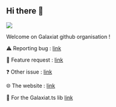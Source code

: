 ## Hi there 👋
![](https://komarev.com/ghpvc/?username=galaxiat)

Welcome on Galaxiat github organisation !

⚠️ Reporting bug : [link](https://github.com/galaxiat/.github/issues/new?assignees=&labels=bug&template=bug_report.md&title=%5BBUG%5D+)

🚀 Feature request : [link](https://github.com/galaxiat/.github/issues/new?assignees=&labels=enhancement&template=feature_request.md&title=%5BREQUEST%5D+)

❓ Other issue : [link](https://github.com/galaxiat/.github/issues/new/choose)

🌐 The website : [link](https://galaxiatapp.com)

📘 For the Galaxiat.ts lib [link](https://github.com/galaxiat/galaxiat.ts)

<!--

**Here are some ideas to get you started:**

🙋‍♀️ A short introduction - what is your organization all about?
🌈 Contribution guidelines - how can the community get involved?
👩‍💻 Useful resources - where can the community find your docs? Is there anything else the community should know?
🍿 Fun facts - what does your team eat for breakfast?
🧙 Remember, you can do mighty things with the power of [Markdown](https://docs.github.com/github/writing-on-github/getting-started-with-writing-and-formatting-on-github/basic-writing-and-formatting-syntax)
-->
